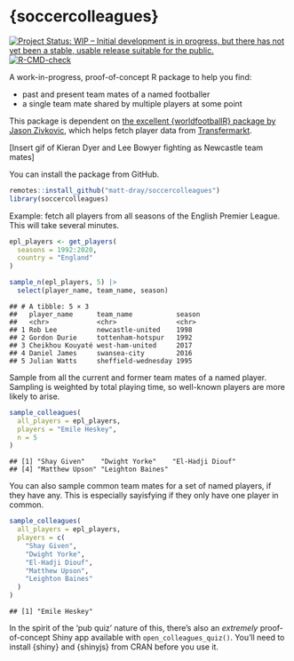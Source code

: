 
<!-- README.md is generated from README.Rmd. Please edit that file -->

# {soccercolleagues}

<!-- badges: start -->

[![Project Status: WIP – Initial development is in progress, but there
has not yet been a stable, usable release suitable for the
public.](https://www.repostatus.org/badges/latest/wip.svg)](https://www.repostatus.org/#wip)
[![R-CMD-check](https://github.com/matt-dray/soccercolleagues/workflows/R-CMD-check/badge.svg)](https://github.com/matt-dray/soccercolleagues/actions)
<!-- badges: end -->

A work-in-progress, proof-of-concept R package to help you find:

-   past and present team mates of a named footballer
-   a single team mate shared by multiple players at some point

This package is dependent on [the excellent {worldfootballR} package by
Jason Zivkovic](https://jaseziv.github.io/worldfootballR/), which helps
fetch player data from [Transfermarkt](https://www.transfermarkt.com/).

\[Insert gif of Kieran Dyer and Lee Bowyer fighting as Newcastle team
mates\]

You can install the package from GitHub.

``` r
remotes::install_github("matt-dray/soccercolleagues")
library(soccercolleagues)
```

Example: fetch all players from all seasons of the English Premier
League. This will take several minutes.

``` r
epl_players <- get_players(
  seasons = 1992:2020,
  country = "England"
)

sample_n(epl_players, 5) |> 
  select(player_name, team_name, season)
```

    ## # A tibble: 5 × 3
    ##   player_name      team_name           season
    ##   <chr>            <chr>               <chr> 
    ## 1 Rob Lee          newcastle-united    1998  
    ## 2 Gordon Durie     tottenham-hotspur   1992  
    ## 3 Cheikhou Kouyaté west-ham-united     2017  
    ## 4 Daniel James     swansea-city        2016  
    ## 5 Julian Watts     sheffield-wednesday 1995  

Sample from all the current and former team mates of a named player.
Sampling is weighted by total playing time, so well-known players are
more likely to arise.

``` r
sample_colleagues(
  all_players = epl_players,
  players = "Emile Heskey",
  n = 5
)
```

    ## [1] "Shay Given"    "Dwight Yorke"    "El-Hadji Diouf"
    ## [4] "Matthew Upson" "Leighton Baines"

You can also sample common team mates for a set of named players, if
they have any. This is especially sayisfying if they only have one
player in common.

``` r
sample_colleagues(
  all_players = epl_players,
  players = c(
    "Shay Given",
    "Dwight Yorke",
    "El-Hadji Diouf",
    "Matthew Upson",
    "Leighton Baines"
  )
)
```

    ## [1] "Emile Heskey"

In the spirit of the ‘pub quiz’ nature of this, there’s also an
*extremely* proof-of-concept Shiny app available with
`open_colleagues_quiz()`. You’ll need to install {shiny} and {shinyjs}
from CRAN before you use it.
